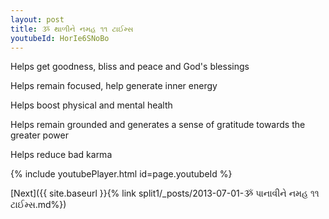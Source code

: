 ```yaml
---
layout: post
title: ૐ થાળીને નમહ ૧૧ ટાઈમ્સ
youtubeId: HorIe6SNoBo
---
```

 
 
Helps get goodness, bliss and peace and God's blessings
 
Helps remain focused, help generate inner energy 
 
Helps boost physical and mental health 
 
Helps remain grounded and generates a sense of gratitude towards the greater power 
 
Helps reduce bad karma
 
 
 
 


{% include youtubePlayer.html id=page.youtubeId %}
 
[Next]({{ site.baseurl }}{% link  split1/_posts/2013-07-01-ૐ પાનાવીને નમહ ૧૧ ટાઈમ્સ.md%})
 
